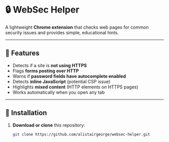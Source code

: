 # 🔒 WebSec Helper

A lightweight **Chrome extension** that checks web pages for common security issues and provides simple, educational hints.

---

## 🚀 Features
- Detects if a site is **not using HTTPS**
- Flags **forms posting over HTTP**
- Warns if **password fields have autocomplete enabled**
- Detects **inline JavaScript** (potential CSP issue)
- Highlights **mixed content** (HTTP elements on HTTPS pages)
- Works automatically when you open any tab

---

## 🧰 Installation
1. **Download or clone** this repository:
   ```bash
   git clone https://github.com/alistairgeorge/websec-helper.git
